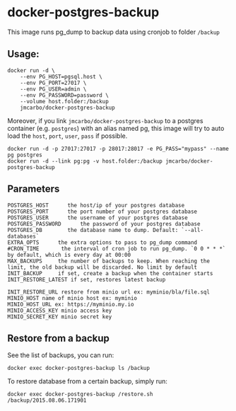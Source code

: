# docker-postgres-backup

This image runs pg_dump to backup data using cronjob to folder `/backup`

## Usage:

    docker run -d \
        --env PG_HOST=pgsql.host \
        --env PG_PORT=27017 \
        --env PG_USER=admin \
        --env PG_PASSWORD=password \
        --volume host.folder:/backup
        jmcarbo/docker-postgres-backup

Moreover, if you link `jmcarbo/docker-postgres-backup` to a postgres container (e.g. `postgres`) with an alias named pg, this image will try to auto load the `host`, `port`, `user`, `pass` if possible.

    docker run -d -p 27017:27017 -p 28017:28017 -e PG_PASS="mypass" --name pg postgres
    docker run -d --link pg:pg -v host.folder:/backup jmcarbo/docker-postgres-backup

## Parameters

    POSTGRES_HOST      the host/ip of your postgres database
    POSTGRES_PORT      the port number of your postgres database
    POSTGRES_USER      the username of your postgres database
    POSTGRES_PASSWORD      the password of your postgres database
    POSTGRES_DB        the database name to dump. Default: `--all-databases`
    EXTRA_OPTS      the extra options to pass to pg_dump command
    #CRON_TIME       the interval of cron job to run pg_dump. `0 0 * * *` by default, which is every day at 00:00
    MAX_BACKUPS     the number of backups to keep. When reaching the limit, the old backup will be discarded. No limit by default
    INIT_BACKUP     if set, create a backup when the container starts
    INIT_RESTORE_LATEST if set, restores latest backup

    INIT_RESTORE_URL restore from minio url ex: myminio/bla/file.sql 
    MINIO_HOST name of minio host ex: myminio
    MINIO_HOST_URL ex: https://myminio.my.io
    MINIO_ACCESS_KEY minio access key
    MINIO_SECRET_KEY minio secret key

## Restore from a backup

See the list of backups, you can run:

    docker exec docker-postgres-backup ls /backup

To restore database from a certain backup, simply run:

    docker exec docker-postgres-backup /restore.sh /backup/2015.08.06.171901
